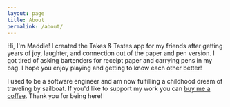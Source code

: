```yaml
---
layout: page
title: About
permalink: /about/
---
```


Hi, I'm Maddie! I created the Takes & Tastes app for my friends after getting years of joy, laughter, and connection out of the paper and pen version. I got tired of asking bartenders for receipt paper and carrying pens in my bag. I hope you enjoy playing and getting to know each other better!

I used to be a software engineer and am now fulfilling a childhood dream of traveling by sailboat. If you'd like to support my work you can [buy me a coffee](https://coff.ee/madelinezu5). Thank you for being here!
